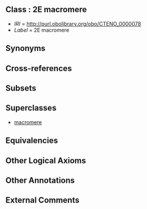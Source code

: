 
## Class : 2E macromere

 * *IRI* = http://purl.obolibrary.org/obo/CTENO_0000078
 * *Label* = 2E macromere

## Synonyms


## Cross-references


## Subsets


## Superclasses

 * [macromere](../../CTENO/75/CTENO_0000075.md)

## Equivalencies


## Other Logical Axioms


## Other Annotations


## External Comments

